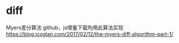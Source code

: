 # diff

Myers差分算法 github，js增量下载均用此算法实现
https://blog.jcoglan.com/2017/02/12/the-myers-diff-algorithm-part-1/

